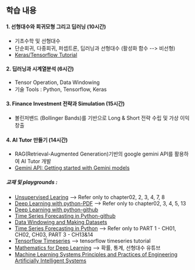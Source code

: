 ## 학습 내용

#### 1. 선형대수와 회귀모형 그리고 딥러닝 (10시간)
- 기초수학 및 선형대수
- 단순회귀, 다중회귀, 퍼셉트론, 딥러닝과 선형대수 (활성화 함수 --> 비선형)
- [Keras/Tensorflow Tutorial](https://www.tensorflow.org/tutorials/keras/classification?hl=ko)

#### 2. 딥러닝과 시계열분석 (6시간)
- Tensor Operation, Data Windowing
- 기술 Tools : Python, Tensorflow, Keras

#### 3. Finance Investment 전략과 Simulation (15시간)
- 볼린저밴드 (Bollinger Bands)를 기반으로 Long & Short 전략 수립 및 가상 이익 창출

#### 4. AI Tutor 만들기 (14시간)
- RAG(Retrieval-Augmented Generation)기반의 google gemini API를 활용하여 AI Tutor 개발
- [Gemini API: Getting started with Gemini models](https://colab.research.google.com/github/google-gemini/cookbook/blob/main/quickstarts/Get_started.ipynb)

##### 교재 및 playgrounds :
- [Unsupervised Learing](https://github.com/aapatel09/handson-unsupervised-learning) --> Refer only to chapter02, 2, 3, 4, 7, 8
- [Deep Learning with python-PDF](https://sourestdeeds.github.io/pdf/Deep%20Learning%20with%20Python.pdf) --> Refer only to chapter02, 3, 4, 5, 13
- [Deep Learning with python-github](https://github.com/fchollet/deep-learning-with-python-notebooks)
- [Time Series Forecasting in Python-github](https://github.com/marcopeix/TimeSeriesForecastingInPython)
- [Data Windowing and Making Datasets](https://carpentries-incubator.github.io/python-classifying-power-consumption/instructor/03-data-windows.html)
- [Time Series Forecasting in Python](https://www.oreilly.com/library/view/time-series-forecasting/9781617299889/) --> Refer only to PART 1 - CH01, CH02, CH03, PART 3 - CH13&14
- [Tensorflow Timeseries](https://www.tensorflow.org/tutorials/structured_data/time_series?hl=ko) --> tensorflow timeseries tutorial
- [Mathematics for Deep Learning](https://github.com/kafa46/deeplearning_math/tree/master?tab=readme-ov-file) --> 확률, 통계, 선형대수 유튜브
- [Machine Learning Systems Principles and Practices of Engineering Artificially Intelligent Systems](https://www.mlsysbook.ai/)
